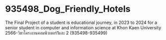 # 935498_Dog_Friendly_Hotels
The Final Project of a student is educational journey, in 2023 to 2024 for a senior student in computer and information science at Khon Kaen University \
2566-วิชาโครงงานคอมพิวเตอร์1และ 2 (935498-935499)
